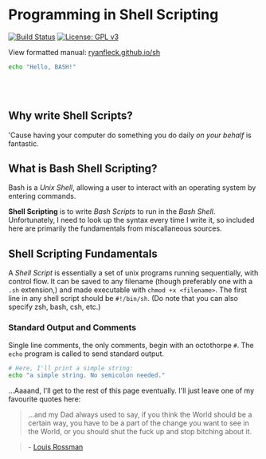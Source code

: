 # Programming in Shell Scripting

  [![Build Status](https://travis-ci.org/RyanFleck/Projects.svg?branch=master)](https://travis-ci.org/RyanFleck/Projects)  [![License: GPL v3](https://img.shields.io/badge/License-GPL%20v3-blue.svg)](https://www.gnu.org/licenses/gpl-3.0)

  View formatted manual: [ryanfleck.github.io/sh](https://ryanfleck.github.io/sh)
  

```bash
echo "Hello, BASH!"
```

<br />



<br />

## Why write Shell Scripts?
'Cause having your computer do something you do daily *on your behalf* is fantastic.

## What is Bash Shell Scripting?

Bash is a *Unix Shell*, allowing a user to interact with an operating system by entering commands.

**Shell Scripting** is to write *Bash Scripts* to run in the *Bash Shell*. Unfortunately, I need to look up the syntax every time I write it, so included here are primarily the fundamentals from miscallaneous sources.

## Shell Scripting Fundamentals

A *Shell Script* is essentially a set of unix programs running sequentially, with control flow. It can be saved to any filename (though preferably one with a `.sh` extension,) and made executable with `chmod +x <filename>`. The first line in any shell script should be `#!/bin/sh`. (Do note that you can also specify zsh, bash, csh, etc.)

### Standard Output and Comments

Single line comments, the only comments, begin with an octothorpe `#`. The `echo` program is called to send standard output.

```sh
# Here, I'll print a simple string:
echo "a simple string. No semicolon needed."
```

...Aaaand, I'll get to the rest of this page eventually. I'll just leave one of my favourite quotes here:

> ...and my Dad always used to say, if you think the World should be a certain way, you have to be a part of the change you want to see in the World, or you should shut the fuck up and stop bitching about it.

> \- [Louis Rossman](https://youtu.be/pBR3Sw9X93s?t=321)
